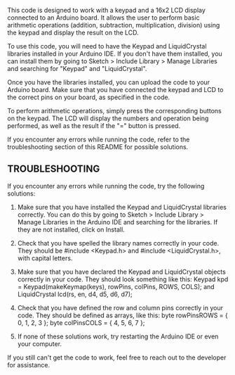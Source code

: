 This code is designed to work with a keypad and a 16x2 LCD display connected to an Arduino board. It allows the user to perform basic arithmetic operations (addition, subtraction, multiplication, division) using the keypad and display the result on the LCD.

To use this code, you will need to have the Keypad and LiquidCrystal libraries installed in your Arduino IDE. If you don't have them installed, you can install them by going to Sketch > Include Library > Manage Libraries and searching for "Keypad" and "LiquidCrystal".

Once you have the libraries installed, you can upload the code to your Arduino board. Make sure that you have connected the keypad and LCD to the correct pins on your board, as specified in the code.

To perform arithmetic operations, simply press the corresponding buttons on the keypad. The LCD will display the numbers and operation being performed, as well as the result if the "=" button is pressed.

If you encounter any errors while running the code, refer to the troubleshooting section of this README for possible solutions.

## TROUBLESHOOTING

If you encounter any errors while running the code, try the following solutions:

1. Make sure that you have installed the Keypad and LiquidCrystal libraries correctly. You can do this by going to Sketch > Include Library > Manage Libraries in the Arduino IDE and searching for the libraries. If they are not installed, click on Install.

2. Check that you have spelled the library names correctly in your code. They should be #include <Keypad.h> and #include <LiquidCrystal.h>, with capital letters.

3. Make sure that you have declared the Keypad and LiquidCrystal objects correctly in your code. They should look something like this: Keypad kpd = Keypad(makeKeymap(keys), rowPins, colPins, ROWS, COLS); and LiquidCrystal lcd(rs, en, d4, d5, d6, d7);

4. Check that you have defined the row and column pins correctly in your code. They should be defined as arrays, like this: byte rowPinsROWS = { 0, 1, 2, 3 }; byte colPinsCOLS = { 4, 5, 6, 7 };

5. If none of these solutions work, try restarting the Arduino IDE or even your computer.

If you still can't get the code to work, feel free to reach out to the developer for assistance.
